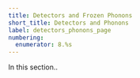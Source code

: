 ```yaml
---
title: Detectors and Frozen Phonons
short_title: Detectors and Phonons
label: detectors_phonons_page
numbering:
  enumerator: 8.%s
---
```


In this section..

